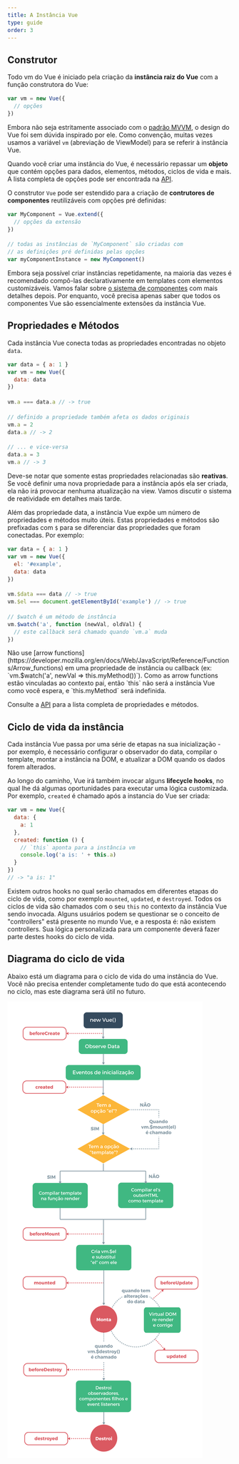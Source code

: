 ```yaml
---
title: A Instância Vue
type: guide
order: 3
---
```


## Construtor

Todo vm do Vue é iniciado pela criação da **instância raiz do Vue** com a função construtora do Vue:

``` js
var vm = new Vue({
  // opções
})
```

Embora não seja estritamente associado com o [padrão MVVM](https://en.wikipedia.org/wiki/Model_View_ViewModel), o design do Vue foi sem dúvida inspirado por ele. Como convenção, muitas vezes usamos a variável `vm` (abreviação de ViewModel) para se referir à instância Vue.

Quando você criar uma instância do Vue, é necessário repassar um **objeto** que contém opções para dados, elementos, métodos, ciclos de vida e mais. A lista completa de opções pode ser encontrada na [API](/api).

O construtor `Vue` pode ser estendido para a criação de **contrutores de componentes** reutilizáveis com opções pré definidas:

``` js
var MyComponent = Vue.extend({
  // opções da extensão
})

// todas as instâncias de `MyComponent` são criadas com
// as definições pré definidas pelas opções
var myComponentInstance = new MyComponent()
```

Embora seja possível criar instâncias repetidamente, na maioria das vezes é recomendado compô-las declarativamente em templates com elementos customizáveis. Vamos falar sobre [o sistema de componentes](components.html) com mais detalhes depois. Por enquanto, você precisa apenas saber que todos os componentes Vue são essencialmente extensões da instância Vue.

## Propriedades e Métodos

Cada instância Vue conecta todas as propriedades encontradas no objeto `data`.

``` js
var data = { a: 1 }
var vm = new Vue({
  data: data
})

vm.a === data.a // -> true

// definido a propriedade também afeta os dados originais
vm.a = 2
data.a // -> 2

// ... e vice-versa
data.a = 3
vm.a // -> 3
```

Deve-se notar que somente estas propriedades relacionadas são **reativas**. Se você definir uma nova propriedade para a instância após ela ser criada, ela não irá provocar nenhuma atualização na view. Vamos discutir o sistema de reatividade em detalhes mais tarde.

Além das propriedade data, a instância Vue expõe um número de propriedades e métodos muito úteis. Estas propriedades e métodos são prefixadas com `$` para se diferenciar das propriedades que foram conectadas. Por exemplo:

``` js
var data = { a: 1 }
var vm = new Vue({
  el: '#example',
  data: data
})

vm.$data === data // -> true
vm.$el === document.getElementById('example') // -> true

// $watch é um método de instância
vm.$watch('a', function (newVal, oldVal) {
  // este callback será chamado quando `vm.a` muda
})
```

<p class="tip">
Não use [arrow functions](https://developer.mozilla.org/en/docs/Web/JavaScript/Reference/Functions/Arrow_functions) em uma propriedade de instância ou callback (ex: `vm.$watch('a', newVal => this.myMethod())`). Como as arrow functions estão vinculadas ao contexto pai, então `this` não será a instância Vue como você espera, e `this.myMethod` será indefinida.
</p>

Consulte a [API](/api) para a lista completa de propriedades e métodos.

## Ciclo de vida da instância

Cada instância Vue passa por uma série de etapas na sua inicialização - por exemplo, é necessário configurar o observador do data, compilar o template, montar a instância na DOM, e atualizar a DOM quando os dados forem alterados.

Ao longo do caminho, Vue irá também invocar alguns **lifecycle hooks**, no qual lhe dá algumas oportunidades para executar uma lógica customizada. Por exemplo, `created` é chamado após a instancia do Vue ser criada:


``` js
var vm = new Vue({
  data: {
    a: 1
  },
  created: function () {
    // `this` aponta para a instância vm
    console.log('a is: ' + this.a)
  }
})
// -> "a is: 1"
```

Existem outros hooks no qual serão chamados em diferentes etapas do ciclo de vida, como por exemplo `mounted`, `updated`, e `destroyed`. Todos os ciclos de vida são chamados com o seu `this` no contexto da instância Vue sendo invocada. Alguns usuários podem se questionar se o conceito de "controllers" está presente no mundo Vue, e a resposta é: não existem controllers. Sua lógica personalizada para um componente deverá fazer parte destes hooks do ciclo de vida.

## Diagrama do ciclo de vida

Abaixo está um diagrama para o ciclo de vida do uma instância do Vue. Você não precisa entender completamente tudo do que está acontecendo no ciclo, mas este diagrama será útil no futuro.

![Ciclo de vida](images/lifecycle.png)
